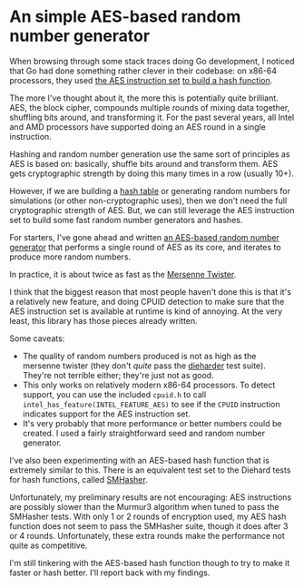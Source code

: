 # An simple AES-based random number generator

When browsing through some stack traces doing Go development, I noticed that Go had done something rather
clever in their codebase: on x86-64 processors, they used
[the AES instruction set](http://en.wikipedia.org/wiki/AES_instruction_set)
[to build a hash function](https://github.com/golang/go/blob/7a4a64e8f3dc14717695e53c7560992789f8bc9e/src/runtime/asm_amd64.s#L874).

The more I've thought about it, the more this is potentially quite brilliant.
AES, the block cipher, compounds multiple rounds of mixing data together, shuffling bits around, and
transforming it.
For the past several years, all Intel and AMD processors have supported doing an AES round in
a single instruction.

Hashing and random number generation use the same sort of principles as AES is based on: basically,
shuffle bits around and transform them.
AES gets cryptographic strength by doing this many times in a row (usually 10+).

However, if we are building a [hash table](http://en.wikipedia.org/wiki/Hash_table) or generating random numbers for simulations (or other non-cryptographic uses), then we don't need the full cryptographic strength of AES.
But, we can still leverage the AES instruction set to build some fast random number generators and hashes.

For starters, I've gone ahead and written [an AES-based random number generator](https://github.com/swenson/aesrng) that performs a single round of AES as its core, and iterates to produce more random numbers.

In practice, it is about twice as fast as the [Mersenne Twister](http://en.wikipedia.org/wiki/Mersenne_twister).

I think that the biggest reason that most people haven't done this is that it's a relatively new feature, and
doing CPUID detection to make sure that the AES instruction set is available at runtime is kind of annoying.
At the very least, this library has those pieces already written.

Some caveats:

* The quality of random numbers produced is not as high as the mersenne twister (they don't *quite* pass the [dieharder](http://www.phy.duke.edu/~rgb/General/dieharder.php) test suite).
  They're not terrible either; they're just not as good.
* This only works on relatively modern x86-64 processors.
  To detect support, you can use the included `cpuid.h` to call `intel_has_feature(INTEL_FEATURE_AES)`
  to see if the `CPUID` instruction indicates support for the AES instruction set.
* It's very probably that more performance or better numbers could be created.
  I used a fairly straightforward seed and random number generator.

I've also been experimenting with an AES-based hash function that is extremely similar to this.
There is an equivalent test set to the Diehard tests for hash functions, called [SMHasher](https://code.google.com/p/smhasher/).

Unfortunately, my preliminary results are not encouraging: AES instructions are possibly slower
than the Murmur3 algorithm when tuned to pass the SMHasher tests.
With only 1 or 2 rounds of encryption used, my AES hash function does not seem to pass the
SMHasher suite, though it does after 3 or 4 rounds.
Unfortunately, these extra rounds make the performance not quite as competitive.

I'm still tinkering with the AES-based hash function though to try to make it faster
or hash better. I'll report back with my findings.
